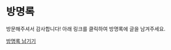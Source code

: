# 방명록

방문해주셔서 감사합니다! 아래 링크를 클릭하여 방명록에 글을 남겨주세요.

[방명록 남기기](https://github.com/LOHslade/LOHslade.github.io/issues/new?title=방명록&body=여기에%20글을%20남겨주세요.)
